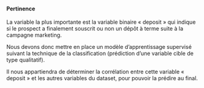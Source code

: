 #### Pertinence

La variable la plus importante est la variable binaire « deposit » qui indique si le prospect a finalement souscrit ou non un dépôt à terme suite à la campagne marketing.

Nous devons donc mettre en place un modèle d’apprentissage supervisé suivant la technique de la classification (prédiction d’une variable cible de type qualitatif).

Il nous appartiendra de déterminer la corrélation entre cette variable « deposit » et les autres variables du dataset, pour pouvoir la prédire au final.
